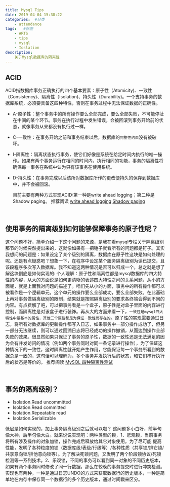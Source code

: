 ```yaml
---
title: Mysql Tips
date: 2019-04-04 15:38:22
categories:  #分类
    - attendance
tags:   #标签
    - ARTS
    - tips
    - mysql
    - Ioslation
description: 
    关于Mysql数据库的隔离性
---
```


## ACID
ACID指数据库事务正确执行的四个基本要素：原子性（Atomicity)、一致性（Consistency)、隔离性（Isolation)、持久性（Durability)。一个支持事务的数据库系统，必须要具备这四种特性，否则在事务过程中无法保证数据的正确性。
* A-原子性：整个事务中的所有操作要么全部完成，要么全部失败，不可能停沚在中间的某个环节。事务在执行过程中发生错误，会被回滚到事务开始前的状态，就像事务从来都没有执行过一样。
* C-一致性：在事务开始之前和事务结束以后，数据库的`完整性约束`没有被破坏。
* I-隔离性：隔离状态执行事务，使它们好像是系统在给定时间内执行的唯一操作。如果有两个事务运行在相同的时间内，执行相同的功能，事务的隔离性将确保每一事务在系统中认为只有该事务在使用系统。
* D-持久性：在事务完成以后该所对数据库所作的更改便持久的保存到数据库中，并不会被回滚。

	目前主要有两种方式实现ACID:第一种是write ahead logging；第二种是Shadow paging。
推荐阅读
[write ahead logging](https://en.wikipedia.org/wiki/Write-ahead_logging)
[Shadow paging](https://en.wikipedia.org/wiki/Shadow_paging)

<br/>

## 使用事务的隔离级别如何能够保障事务的原子性呢？
这个问题不好，简单介绍一下这个问题的来源，是我在看mysql专栏关于隔离级别那节的时候突然提出来的，这就像如果有一把锤子就看所有的问题都是钉子。其实我想问的问题是：如果设定了某个级别的隔离，数据库在原子性这块是如何处理的呢。还是有点疑惑吧？想象一下，在程序中设定某个服务隔离级别为读已提交，且该段程序多次写入数据库。我不知道这两种情况是否可以归成一个，总之就是想了解这块倒底是如何实现的:
个人理解：原子性和隔离性都是mysql数据库的四大特性的内容，从大的方面说是如何更清晰的表述四大特性之间的关系问题，从小的方面呢，就是上面我对问题的描述了。咱们先从小的方面，事务中的所有操作都可以被看作是一个逻辑单元，这个单元的操作要么全部成功，要么全部失败。在此基础上再对事务做隔离级别的限制，结果就是按照隔离级别的要求各终端会得到不同的内容。有点费解了吧，可以把事务看是一个盒子，原子性是对盒子里面的内容进行控制，而隔离性是对该盒子进行装饰。再从大的方面来看一下，`一致性是mysql四大特性中最基本的属性，其他三个属性都是为保证一致性而存在的`。原子性的实现需要通过日志，将所有对数据库的更新操作都写入日志，如果事务中一部分操作成功了，但另一部分无法继续，则可以通过回溯日志将已经成功的操作撤销，从而达到操作全部失败的效果。很显然如果只保证了事务的原子性，数据的一致性还是无法满足的因为会有并发访问的情况（例如两个事务同时对同一条记录进行操作），为了保证这种情况下的一致性，这时隔离性就开始产生作用，它能保证每一个事务所看到的数据总是一致的，这句话可以理解为，多个事务并发执行后的状态，和它们串行执行后的状态是等价的。
推荐阅读 
[MySQL 四种隔离性测试](https://blog.csdn.net/qq_26437925/article/details/80270741)

<br/>


## 事务的隔离级别？
* Isolation.Read uncommitted
* Isolation.Read committed
* Isolation.Repeatable read
* Isolation.Serializable

低层是如何实现的，加上事务隔离级别之后就可以啦？
这问题多小白呀，前半句像大神，后半句像大白。就来说说实现吧：两种类型的锁，1、悲观锁，当前事务将所有涉及操作的对象加锁，操作完成后释放给其它对象使用。为了尽可能 提高性能，发明了各种粒度的锁（数据库级/表级/行级等）/各种性质（共享锁/排它锁/共享意向锁/排他意向锁等）。为了解决死锁问题，又发明了两个阶段锁协议/死锁检测等一系列技术。2、乐观锁，不同的事务可以看到同一对象的不同历史版本，如果有两个事务同时修改了同一行数据，那么在较晚的事务提交时进行冲突检测。实现也有两种，一种是通过日志UNDO的方式来获取数据行的历史版本，一种是简单地在内存中保存同一个数据行的多个历史版本，通过时间戳来区分。